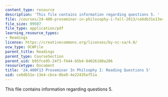 ```yaml
---
content_type: resource
description: 'This file contains information regarding questions 5. '
file: /courses/24-400-proseminar-in-philosophy-i-fall-2013/ce6db31e13e4cbce0ba94e22435ef51a_MIT24_400F13_Questions5.pdf
file_size: 99507
file_type: application/pdf
learning_resource_types:
- Readings
license: https://creativecommons.org/licenses/by-nc-sa/4.0/
ocw_type: OCWFile
parent_title: Readings
parent_type: CourseSection
parent_uid: b95fce95-24f3-f444-b5b4-84026108a286
resourcetype: Document
title: '24.400F13 Proseminar In Philsophy I: Reading Questions 5'
uid: ce6db31e-13e4-cbce-0ba9-4e22435ef51a
---
```

This file contains information regarding questions 5. 